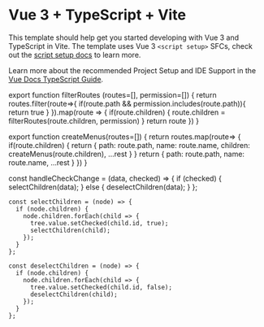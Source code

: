 # Vue 3 + TypeScript + Vite

This template should help get you started developing with Vue 3 and TypeScript in Vite. The template uses Vue 3 `<script setup>` SFCs, check out the [script setup docs](https://v3.vuejs.org/api/sfc-script-setup.html#sfc-script-setup) to learn more.

Learn more about the recommended Project Setup and IDE Support in the [Vue Docs TypeScript Guide](https://vuejs.org/guide/typescript/overview.html#project-setup).

export function filterRoutes (routes=[], permission=[]) {
  return routes.filter(route=>{
    if(route.path && permission.includes(route.path)){
      return true
    }
  }).map(route => {
    if(route.children) {
      route.children = filterRoutes(route.children, permission)
    }
    return route
  })
}

export function createMenus(routes=[]) {
  return routes.map(route=> {
    if(route.children) {
      return {
        path: route.path,
        name: route.name,
        children: createMenus(route.children),
        ...rest
      }
    }
    return {
      path: route.path,
      name: route.name,
      ...rest
    }
  })
}

const handleCheckChange = (data, checked) => {
      if (checked) {
        selectChildren(data);
      } else {
        deselectChildren(data);
      }
    };

    const selectChildren = (node) => {
      if (node.children) {
        node.children.forEach(child => {
          tree.value.setChecked(child.id, true);
          selectChildren(child);
        });
      }
    };

    const deselectChildren = (node) => {
      if (node.children) {
        node.children.forEach(child => {
          tree.value.setChecked(child.id, false);
          deselectChildren(child);
        });
      }
    };
